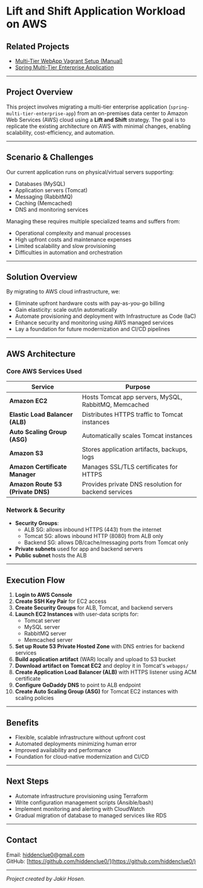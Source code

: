 # Lift and Shift Application Workload on AWS

## Related Projects

- [Multi-Tier WebApp Vagrant Setup (Manual)](https://github.com/hiddenclue0/Multi-Tier-WebApp-Vagrant-Setup-Manually-.git)  
- [Spring Multi-Tier Enterprise Application](https://github.com/hiddenclue0/spring-multi-tier-enterprise-app.git)

---

## Project Overview

This project involves migrating a multi-tier enterprise application (`spring-multi-tier-enterprise-app`) from an on-premises data center to Amazon Web Services (AWS) cloud using a **Lift and Shift** strategy. The goal is to replicate the existing architecture on AWS with minimal changes, enabling scalability, cost-efficiency, and automation.

---

## Scenario & Challenges

Our current application runs on physical/virtual servers supporting:

- Databases (MySQL)
- Application servers (Tomcat)
- Messaging (RabbitMQ)
- Caching (Memcached)
- DNS and monitoring services

Managing these requires multiple specialized teams and suffers from:

- Operational complexity and manual processes
- High upfront costs and maintenance expenses
- Limited scalability and slow provisioning
- Difficulties in automation and orchestration

---

## Solution Overview

By migrating to AWS cloud infrastructure, we:

- Eliminate upfront hardware costs with pay-as-you-go billing
- Gain elasticity: scale out/in automatically
- Automate provisioning and deployment with Infrastructure as Code (IaC)
- Enhance security and monitoring using AWS managed services
- Lay a foundation for future modernization and CI/CD pipelines

---

## AWS Architecture

### Core AWS Services Used

| Service                         | Purpose                                         |
| -------------------------------|------------------------------------------------|
| **Amazon EC2**                 | Hosts Tomcat app servers, MySQL, RabbitMQ, Memcached |
| **Elastic Load Balancer (ALB)**| Distributes HTTPS traffic to Tomcat instances  |
| **Auto Scaling Group (ASG)**   | Automatically scales Tomcat instances           |
| **Amazon S3**                  | Stores application artifacts, backups, logs    |
| **Amazon Certificate Manager** | Manages SSL/TLS certificates for HTTPS          |
| **Amazon Route 53 (Private DNS)** | Provides private DNS resolution for backend services |

### Network & Security

- **Security Groups**:
  - ALB SG: allows inbound HTTPS (443) from the internet
  - Tomcat SG: allows inbound HTTP (8080) from ALB only
  - Backend SG: allows DB/cache/messaging ports from Tomcat only
- **Private subnets** used for app and backend servers
- **Public subnet** hosts the ALB

---

## Execution Flow

1. **Login to AWS Console**
2. **Create SSH Key Pair** for EC2 access
3. **Create Security Groups** for ALB, Tomcat, and backend servers
4. **Launch EC2 Instances** with user-data scripts for:
   - Tomcat server
   - MySQL server
   - RabbitMQ server
   - Memcached server
5. **Set up Route 53 Private Hosted Zone** with DNS entries for backend services
6. **Build application artifact** (WAR) locally and upload to S3 bucket
7. **Download artifact on Tomcat EC2** and deploy it in Tomcat's `webapps/`
8. **Create Application Load Balancer (ALB)** with HTTPS listener using ACM certificate
9. **Configure GoDaddy DNS** to point to ALB endpoint
10. **Create Auto Scaling Group (ASG)** for Tomcat EC2 instances with scaling policies

---

## Benefits

- Flexible, scalable infrastructure without upfront cost
- Automated deployments minimizing human error
- Improved availability and performance
- Foundation for cloud-native modernization and CI/CD

---

## Next Steps

- Automate infrastructure provisioning using Terraform
- Write configuration management scripts (Ansible/bash)
- Implement monitoring and alerting with CloudWatch
- Gradual migration of database to managed services like RDS

---

## Contact

Email: hiddenclue0@gmail.com  
GitHub: [https://github.com/hiddenclue0/](https://github.com/hiddenclue0/)

---

*Project created by Jakir Hosen.*
